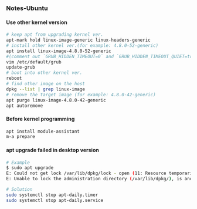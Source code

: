 ### Notes-Ubuntu  

#### Use other kernel version  
```bash
# keep apt from upgrading kernel ver.
apt-mark hold linux-image-generic linux-headers-generic
# install other kernel ver.(for example: 4.8.0-52-generic)
apt install linux-image-4.8.0-52-generic
#(comment out `GRUB_HIDDEN_TIMEOUT=0` and `GRUB_HIDDEN_TIMEOUT_QUIET=true`)
vim /etc/default/grub
update-grub
# boot into other kernel ver.
reboot
# find other image on the host
dpkg --list | grep linux-image
# remove the target image (for example: 4.8.0-42-generic)
apt purge linux-image-4.8.0-42-generic
apt autoremove
```
#### Before kernel programming  
```bash
apt install module-assistant
m-a prepare
```
#### apt upgrade failed in desktop version  
```bash
# Example  
$ sudo apt upgrade
E: Could not get lock /var/lib/dpkg/lock - open (11: Resource temporarily unavailable)
E: Unable to lock the administration directory (/var/lib/dpkg/), is another process using it?

# Solution  
sudo systemctl stop apt-daily.timer
sudo systemctl stop apt-daily.service
```
